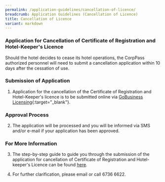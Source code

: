 ```yaml
---
permalink: /application-guidelines/cancellation-of-licence/
breadcrumb: Application Guidelines (Cancellation of Licence)
title: Cancellation of Licence
variant: markdown
---
```

### **Application for Cancellation of Certificate of Registration and Hotel-Keeper's Licence**

Should the hotel decides to cease its hotel operations, the CorpPass authorized personnel will need to submit a cancellation application within 10 days after the cessation of use.

### **Submission of Application**

1. Application for the cancellation of the Certificate of Registration and Hotel-Keeper's licence is to be submitted online via [GoBusiness Licensing](https://www.gobusiness.gov.sg/licences){:target="_blank"}.


### **Approval Process**

2. The application will be processed and you will be informed via SMS and/or e-mail if your application has been approved.

### **For More Information**

3. The step-by-step guide to guide you through the submission of the application for cancellation of Certificate of Registration and Hotel-keeper's Licence can be found [here](/files/resources/guides/guide-cancellation-of-licence.pdf).

5. For further clarification, please email  or call 6736 6622.